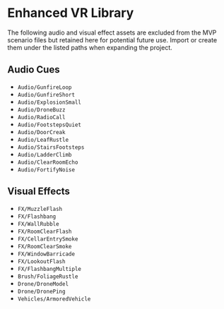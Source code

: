 # Enhanced VR Library

The following audio and visual effect assets are excluded from the MVP scenario files but retained here for potential future use. Import or create them under the listed paths when expanding the project.

## Audio Cues
- `Audio/GunfireLoop`
- `Audio/GunfireShort`
- `Audio/ExplosionSmall`
- `Audio/DroneBuzz`
- `Audio/RadioCall`
- `Audio/FootstepsQuiet`
- `Audio/DoorCreak`
- `Audio/LeafRustle`
- `Audio/StairsFootsteps`
- `Audio/LadderClimb`
- `Audio/ClearRoomEcho`
- `Audio/FortifyNoise`

## Visual Effects
- `FX/MuzzleFlash`
- `FX/Flashbang`
- `FX/WallRubble`
- `FX/RoomClearFlash`
- `FX/CellarEntrySmoke`
- `FX/RoomClearSmoke`
- `FX/WindowBarricade`
- `FX/LookoutFlash`
- `FX/FlashbangMultiple`
- `Brush/FoliageRustle`
- `Drone/DroneModel`
- `Drone/DronePing`
- `Vehicles/ArmoredVehicle`
